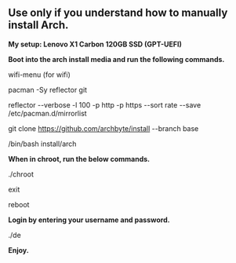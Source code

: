 ## Use only if you understand how to manually install Arch. 

**My setup: Lenovo X1 Carbon 120GB SSD (GPT-UEFI)**

**Boot into the arch install media and run the following commands.**

wifi-menu (for wifi)

pacman -Sy reflector git

reflector --verbose -l 100 -p http -p https --sort rate --save /etc/pacman.d/mirrorlist

git clone https://github.com/archbyte/install --branch base

/bin/bash install/arch

**When in  chroot, run the below commands.**

./chroot

exit

reboot

**Login by entering your username and password.**

./de

**Enjoy.**
